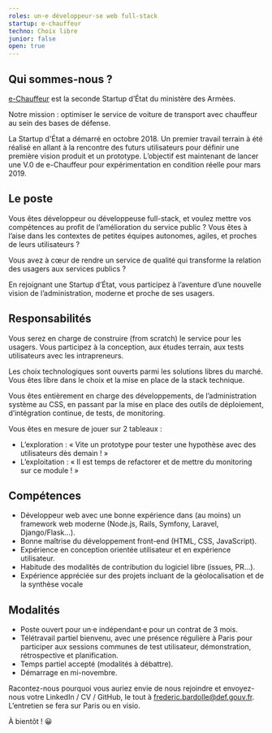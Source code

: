 ```yaml
---
roles: un·e développeur·se web full-stack
startup: e-chauffeur
techno: Choix libre
junior: false
open: true
---
```


## Qui sommes-nous ?

[e-Chauffeur](https://beta.gouv.fr/startup/e-chauffeur.html) est la seconde Startup d’État du ministère des Armées.

Notre mission : optimiser le service de voiture de transport avec chauffeur au sein des bases de défense.

La Startup d'État a démarré en octobre 2018. Un premier travail terrain à été réalisé en allant à la rencontre des futurs utilisateurs pour définir une première vision produit et un prototype. L’objectif est maintenant de lancer une V.0 de e-Chauffeur pour expérimentation en condition réelle pour mars 2019.

<!--more-->

## Le poste

Vous êtes développeur ou développeuse full-stack, et voulez mettre vos compétences au profit de l’amélioration du service public ? Vous êtes à l’aise dans les contextes de petites équipes autonomes, agiles, et proches de leurs utilisateurs ?

Vous avez à cœur de rendre un service de qualité qui transforme la relation des usagers aux services publics ?

En rejoignant une Startup d’État, vous participez à l’aventure d’une nouvelle vision de l’administration, moderne et proche de ses usagers.

## Responsabilités
Vous serez en charge de construire (from scratch) le service pour les usagers. Vous participez à la conception, aux études terrain, aux tests utilisateurs avec les intrapreneurs.

Les choix technologiques sont ouverts parmi les solutions libres du marché. Vous êtes libre dans le choix et la mise en place de la stack technique.

Vous êtes entièrement en charge des développements, de l’administration système au CSS, en passant par la mise en place des outils de déploiement, d’intégration continue, de tests, de monitoring.

Vous êtes en mesure de jouer sur 2 tableaux :
- L’exploration : « Vite un prototype pour tester une hypothèse avec des utilisateurs dès demain ! »
- L’exploitation : « Il est temps de refactorer et de mettre du monitoring sur ce module ! »

## Compétences
- Développeur web avec une bonne expérience dans (au moins) un framework web moderne (Node.js, Rails, Symfony, Laravel, Django/Flask…).
- Bonne maîtrise du développement front-end (HTML, CSS, JavaScript).
- Expérience en conception orientée utilisateur et en expérience utilisateur.
- Habitude des modalités de contribution du logiciel libre (issues, PR…).
- Expérience appréciée sur des projets incluant de la géolocalisation et de la synthèse vocale


## Modalités
- Poste ouvert pour un·e indépendant·e pour un contrat de 3 mois.
- Télétravail partiel bienvenu, avec une présence régulière à Paris pour participer aux sessions communes de test utilisateur, démonstration, rétrospective et planification.
- Temps partiel accepté (modalités à débattre).
- Démarrage en mi-novembre.


Racontez-nous pourquoi vous auriez envie de nous rejoindre et envoyez-nous votre LinkedIn / CV / GitHub, le tout à [frederic.bardolle@def.gouv.fr](mailto:frederic.bardolle@def.gouv.fr). L’entretien se fera sur Paris ou en visio.

À bientôt ! 😀  
